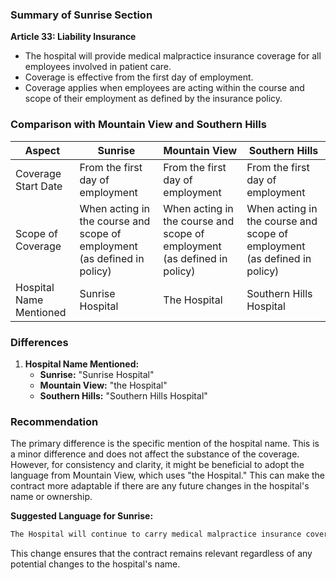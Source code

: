 ### Summary of Sunrise Section
**Article 33: Liability Insurance**
- The hospital will provide medical malpractice insurance coverage for all employees involved in patient care.
- Coverage is effective from the first day of employment.
- Coverage applies when employees are acting within the course and scope of their employment as defined by the insurance policy.

### Comparison with Mountain View and Southern Hills

| Aspect                         | Sunrise                                                                 | Mountain View                                                           | Southern Hills                                                         |
|--------------------------------|-------------------------------------------------------------------------|------------------------------------------------------------------------|------------------------------------------------------------------------|
| Coverage Start Date            | From the first day of employment                                        | From the first day of employment                                        | From the first day of employment                                        |
| Scope of Coverage              | When acting in the course and scope of employment (as defined in policy)| When acting in the course and scope of employment (as defined in policy)| When acting in the course and scope of employment (as defined in policy)|
| Hospital Name Mentioned        | Sunrise Hospital                                                        | The Hospital                                                            | Southern Hills Hospital                                                 |

### Differences
1. **Hospital Name Mentioned:**
   - **Sunrise:** "Sunrise Hospital"
   - **Mountain View:** "the Hospital"
   - **Southern Hills:** "Southern Hills Hospital"

### Recommendation
The primary difference is the specific mention of the hospital name. This is a minor difference and does not affect the substance of the coverage. However, for consistency and clarity, it might be beneficial to adopt the language from Mountain View, which uses "the Hospital." This can make the contract more adaptable if there are any future changes in the hospital's name or ownership.

**Suggested Language for Sunrise:**
```markdown
The Hospital will continue to carry medical malpractice insurance coverage on all employees involved in patient care, which provides coverage for employees when they are acting in the course and scope of their employment (as defined in the policy of insurance) with the Hospital, from the first day of employment.
```

This change ensures that the contract remains relevant regardless of any potential changes to the hospital's name.